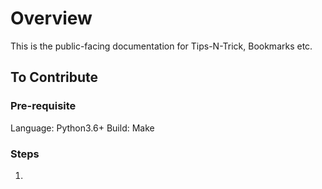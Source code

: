 # Overview

This is the public-facing documentation for Tips-N-Trick, Bookmarks etc.


## To Contribute

### Pre-requisite

Language: Python3.6+
Build: Make

### Steps

1. 
